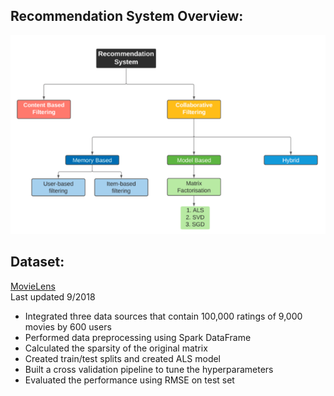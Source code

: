 ## Recommendation System Overview:
![Recommendation System Overview](images/rs.png)

## Dataset:
[MovieLens](https://grouplens.org/datasets/movielens/)  
Last updated 9/2018

+ Integrated three data sources that contain 100,000 ratings of 9,000 movies by 600 users
+ Performed data preprocessing using Spark DataFrame
+ Calculated the sparsity of the original matrix
+ Created train/test splits and created ALS model
+ Built a cross validation pipeline to tune the hyperparameters
+ Evaluated the performance using RMSE on test set
